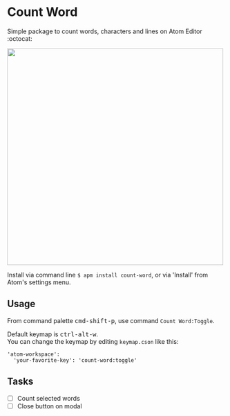 # Count Word

Simple package to count words, characters and lines on Atom Editor :octocat:

<a href="https://gyazo.com/fc375c1d169e3fc06b8f3d45836e7931"><img src="https://i.gyazo.com/fc375c1d169e3fc06b8f3d45836e7931.png" width="500" /></a>

Install via command line `$ apm install count-word`, or via 'Install' from Atom's settings menu.

## Usage

From command palette <kbd>cmd-shift-p</kbd>, use command `Count Word:Toggle`.

Default keymap is <kbd>ctrl-alt-w</kbd>.  
You can change the keymap by editing `keymap.cson` like this:

```
'atom-workspace':
  'your-favorite-key': 'count-word:toggle'
```

## Tasks

- [ ] Count selected words  
- [ ] Close button on modal  

